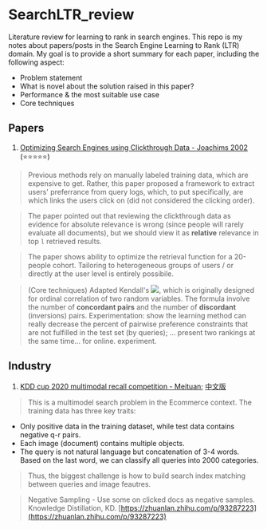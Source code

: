 # SearchLTR_review
Literature review for learning to rank in search engines. This repo is my notes about papers/posts in the Search Engine Learning to Rank (LTR) domain. My goal is to provide a short summary for each paper, including the following aspect:
- Problem statement
- What is novel about the solution raised in this paper?
- Performance & the most suitable use case
- Core techniques


## Papers
1. [Optimizing Search Engines using Clickthrough Data - Joachims 2002](https://www.cs.cornell.edu/people/tj/publications/joachims_02c.pdf) (:star::star::star::star::star:)
> Previous methods rely on manually labeled training data, which are expensive to get. Rather, this paper proposed a framework to extract users' preferrance from query logs, which, to put specifically, are which links the users click on (did not considered the clicking order). 

> The paper pointed out that reviewing the clickthrough data as evidence for absolute relevance is wrong (since people will rarely evaluate all documents), but we should view it as **relative** relevance in top `l` retrieved results.	

> The paper shows ability to optimize the retrieval function for a 20-people cohort. Tailoring to heterogeneous groups of users / or directly at the user level is entirely possibile.

> (Core techniques) Adapted Kendall's <img src="https://render.githubusercontent.com/render/math?math=\tau">, which is originally designed for ordinal correlation of two random variables. The formula involve the number of **concordant pairs** and the number of **discordant** (inversions) pairs. Experimentation: show the learning method can really decrease the percent of pairwise preference constraints that are not fulfilled in the test set (by queries); ... present two rankings at the same time... for online. experiment.


## Industry
1. [KDD cup 2020 multimodal recall competition - Meituan](https://chowdera.com/2020/11/20201113161610957k.html); 
[中文版](https://mp.weixin.qq.com/s/1DL_n6cBxskmZjtUJDKDPg)
> This is a multimodel search problem in the Ecommerce context. The training data has three key traits: 
- Only positive data in the training dataset, while test data contains negative q-r pairs.
- Each image (document) contains multiple objects.
- The query is not natural language but concatenation of 3-4 words. Based on the last word, we can classify all queries into 2000 categories.

> Thus, the biggest challenge is how to build search index matching between queries and image feautres.

> Negative Sampling - Use some on clicked docs as negative samples.
> Knowledge Distillation, KD. [https://zhuanlan.zhihu.com/p/93287223](https://zhuanlan.zhihu.com/p/93287223)

